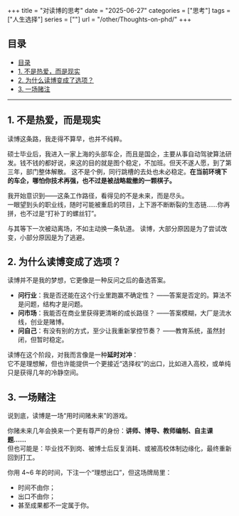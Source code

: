 +++
title = "对读博的思考"
date = "2025-06-27"
categories = ["思考"]
tags = ["人生选择"]
series = [""]
url = "/other/Thoughts-on-phd/"
+++

## 目录
- [目录](#目录)
- [1. 不是热爱，而是现实](#1-不是热爱而是现实)
- [2. 为什么读博变成了选项？](#2-为什么读博变成了选项)
- [3. 一场赌注](#3-一场赌注)

---

## 1. 不是热爱，而是现实

读博这条路，我走得不算早，也并不纯粹。

硕士毕业后，我进入一家上海的头部车企，而且是国企，主要从事自动驾驶算法研发。钱不钱的都好说，来这的目的就是图个稳定，不加班。但天不遂人愿，到了第三年，部门整体解散。
这不是个例，同行跳槽的去处也未必稳定。**在当前环境下的车企，哪怕你技术再强，也不过是被战略裁撤的一颗棋子。**

我开始意识到——这条工作路径，看得见的不是未来，而是尽头。  
一眼望到头的职业线，随时可能被重启的项目，上下游不断断裂的生态链……你再拼，也不过是“打补丁的螺丝钉”。

与其等下一次被动离场，不如主动换一条轨道。
读博，大部分原因是为了尝试改变，小部分原因是为了逃避。


## 2. 为什么读博变成了选项？

读博并不是我的梦想，它更像是一种反问之后的备选答案。

- **问行业**：我是否还能在这个行业里跑赢不确定性？
  ——答案是否定的。算法不是问题，结构才是问题。
- **问市场**：我能否在商业里获得更清晰的成长路径？
  ——答案模糊，大厂是流水线，创业是赌博。
- **问自己**：有没有别的方式，至少让我重新掌控节奏？ 
  ——教育系统，虽然封闭，但暂时稳定。

读博在这个阶段，对我而言像是一种**延时对冲**：  
它不是理想解，但也许能提供一个更接近“选择权”的出口，比如进入高校，或单纯只是获得几年的冷静空间。


## 3. 一场赌注

说到底，读博是一场“用时间赌未来”的游戏。

你赌未来几年会换来一个更有尊严的身份：**讲师、博导、教师编制、自主课题……**  
但也可能是：毕业找不到岗、被博士后反复消耗、或被高校体制边缘化，最终重新回到打工。

你用 4~6 年的时间，下注一个“理想出口”，但这场牌局里：

- 时间不由你；
- 出口不由你；
- 甚至成果都不一定属于你。


